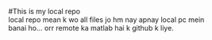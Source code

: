 #This is my local repo 
<br>
local repo mean k wo all files jo hm nay apnay local pc mein <br>
banai ho... orr remote ka matlab hai k github k liye.<br>
